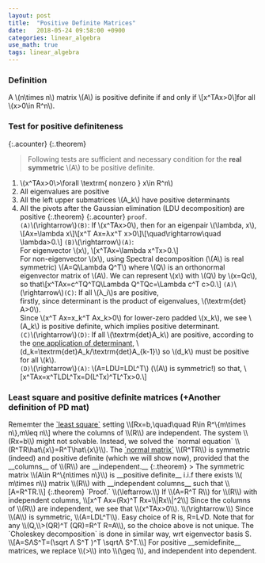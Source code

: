 ```yaml
---
layout: post
title:  "Positive Definite Matrices"
date:   2018-05-24 09:58:00 +0900
categories: linear_algebra
use_math: true
tags: linear_algebra
---
```

### Definition
A \\(n\times n\\) matrix \\(A\\) is positive definite if and only if \\[x^TAx>0\\]for all \\(x>0\in R^n\\).  

<h3 id="test_for_pd_mat">Test for positive definiteness</h3>

{:.acounter}
{:.theorem}
> Following tests are sufficient and necessary condition for the __real symmetric__ \\(A\\) to be positive definite.
1. \\(x^TAx>0\\>\forall \textrm\{ nonzero \} x\in R^n\\) 
2. All eigenvalues are positive
3. All the left upper submatrices \\(A_k\\) have positive determinants
4. All the pivots after the Gaussian elimination (LDU decomposition) are positive
{:.theorem}
{:.acounter}
`proof`.  
`(A)`\\(\rightarrow\\)`(B)`: If \\(x^TAx>0\\), then for an eigenpair \\(\lambda, x\\), \\[Ax=\lambda x\\]\\[x^T Ax=λx^T x>0\\]\\[\quad\rightarrow\quad \lambda>0.\\]
`(B)`\\(\rightarrow\\)`(A)`:  
For eigenvector \\(x\\), \\[x^TAx=\lambda x^Tx>0.\\]  
For non-eigenvector \\(x\\), using Spectral decomposition (\\(A\\) is real symmetric) \\(A=Q\Lambda Q^T\\) where \\(Q\\) is an orthonormal eigenvector matrix of \\(A\\). We can represent \\(x\\) with \\(Q\\) by \\(x=Qc\\), so that\\[x^TAx=c^TQ^TQ\Lambda Q^TQc=\Lambda c^T c>0.\\]
`(A)`\\(\rightarrow\\)`(C)`:  If all \\(λ_i\\)s are positive,  
firstly, since determinant is the product of eigenvalues, \\(\textrm\{det\}⁡A>0\\).  
Since \\(x^T Ax=x_k^T Ax_k>0\\) for lower-zero padded \\(x_k\\), we see \\(A_k\\) is positive definite, which implies positive determinant.  
`(C)`\\(\rightarrow\\)`(D)`: If all \\(\textrm\{det\}A_k\\) are positive, 
according to the <a href="{{site.url}}/linear_algebra/2018/05/15/cofactor.html#pivots_with_det" target="_blank">one application of determinant</a>, \\(d_k=\textrm\{det\}A_k/\textrm\{det\}A_\{k-1\}\\) so \\(d_k\\) must be positive for all \\(k\\).  
`(D)`\\(\rightarrow\\)`(A)`: \\(A=LDU=LDL^T\\) (\\(A\\) is symmetric!) so that,
\\[x^TAx=x^TLDL^Tx=D(L^Tx)^TL^Tx>0.\\]

<h3 id="pd_and_least_sq">Least square and positive definite matrices (+Another definition of PD mat)</h3>
Rememter the <a href="{{site.url}}/linear_algebra/2018/05/16/projection.html" target="_blank">`least square`</a> setting \\[Rx=b,\quad\quad R\in R^\{m\times n\},m\leq n\\]
where the columns of \\(R\\) are independent. The system \\(Rx=b\\) might not solvable.  
Instead, we solved the `normal equation` \\(R^TR\hat\{x\}=R^T\hat\{x\}\\). The <a href="{{site.url}}/linear_algebra/2018/05/10/cross-prod-mat.html" target="_blank">`normal matrix`</a> \\(R^TR\\) is symmetric (indeed) and positive definite (which we will show now), provided that the __columns__ of \\(R\\) are __independent.__
{:.theorem}
> The symmetric matrix \\(A\in R^\{n\times n\}\\) is __positive definite__ i.i.f there exists \\( m\times n\\) matrix \\(R\\) with __independent columns__ such that \\[A=R^TR.\\]
{:.theorem}
`Proof.`  
\\(\leftarrow.\\) If \\(A=R^T R\\) for \\(R\\) with independent columns, \\[x^T Ax=(Rx)^T Rx=\\|Rx\\|^2\\]
Since the columns of \\(R\\) are independent, we see that \\(x^TAx>0\\).
\\(\rightarrow.\\) Since \\(A\\) is symmetric, \\(A=LDL^T\\). Easy choice of R is, R=L√D.
Note that for any \\(Q,\\>(QR)^T (QR)=R^T R=A\\), so the choice above is not unique.
The `Choleskey decomposition` is done in similar way, wrt eigenvector basis S. \\[A=SΛS^T=(\sqrt Λ S^T )^T \sqrtΛ S^T.\\]
For positive __semidefinite__ matrices, we replace \\(>\\) into \\(\geq \\), and independent into dependent.